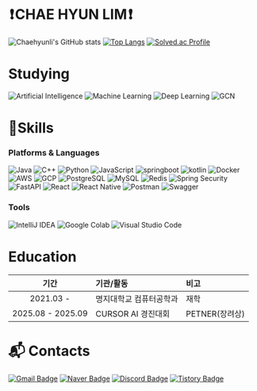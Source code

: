 <!---
Chaehyunli/Chaehyunli is a ✨ special ✨ repository because its `README.md` (this file) appears on your GitHub profile.
You can click the Preview link to take a look at your changes.
- 👋 Hi, I’m @Chaehyunlim
- 👀 I’m interested in ...
- 🌱 I’m currently learning ...
- 💞️ I’m looking to collaborate on ...
- 📫 How to reach me ...
- 😄 Pronouns: ...
- ⚡ Fun fact: ...
--->
#  ❗ CHAE HYUN LIM ❗ 

![Chaehyunli's GitHub stats](https://github-readme-stats.vercel.app/api?username=Chaehyunli&show_icons=true&theme=radical)
[![Top Langs](https://github-readme-stats.vercel.app/api/top-langs/?username=Chaehyunli)](https://github.com/anuraghazra/github-readme-stats)
[![Solved.ac Profile](http://mazassumnida.wtf/api/v2/generate_badge?boj=chaehyun010104)](https://solved.ac/chaehyun010104/)

# Studying
![Artificial Intelligence](https://img.shields.io/badge/AI-Artificial%20Intelligence-FF6F00?style=for-the-badge&logo=OpenAI&logoColor=white)
![Machine Learning](https://img.shields.io/badge/ML-Machine%20Learning-0696D7?style=for-the-badge&logo=scikitlearn&logoColor=white)
![Deep Learning](https://img.shields.io/badge/Deep_Learning-8E44AD.svg?&style=for-the-badge&logoColor=white)
![GCN](https://img.shields.io/badge/GCN-2ECC71.svg?&style=for-the-badge&logoColor=white)
<!---
![LangChain](https://img.shields.io/badge/LangChain-019934.svg?&style=for-the-badge&logo=LangChain&logoColor=white)
![LangGraph](https://img.shields.io/badge/LangGraph-019934.svg?&style=for-the-badge&logoColor=white)
![ollama](https://img.shields.io/badge/ollama-000000.svg?&style=for-the-badge&logo=ollama&logoColor=white)
![RAG](https://img.shields.io/badge/RAG-4A90E2.svg?&style=for-the-badge&logoColor=white)
![Elasticsearch](https://img.shields.io/badge/Elasticsearch-005571.svg?&style=for-the-badge&logo=Elasticsearch&logoColor=white)
![Grafana](https://img.shields.io/badge/Grafana-F46800.svg?&style=for-the-badge&logo=Grafana&logoColor=white)
--->

# 💪Skills
### Platforms & Languages
<!---  
![spring](https://img.shields.io/badge/spring-6DB33F.svg?&style=for-the-badge&logo=spring&logoColor=black)
--->
  ![Java](https://img.shields.io/badge/Java-007396.svg?&style=for-the-badge&logo=Java&logoColor=white)
  ![C++](https://img.shields.io/badge/C%2B%2B-00599C?style=for-the-badge&logo=c%2B%2B&logoColor=white)
  ![Python](https://img.shields.io/badge/Python-3776AB.svg?&style=for-the-badge&logo=Python&logoColor=white)
  ![JavaScript](https://img.shields.io/badge/JavaScript-F7DF1E.svg?&style=for-the-badge&logo=JavaScript&logoColor=black)
  ![springboot](https://img.shields.io/badge/spring%20boot-6DB33F.svg?&style=for-the-badge&logo=spring%20boot&logoColor=black)
  ![kotlin](https://img.shields.io/badge/kotlin-7F52FF.svg?&style=for-the-badge&logo=kotlin&logoColor=black)
  ![Docker](https://img.shields.io/badge/Docker-2496ED?style=for-the-badge&logo=docker&logoColor=white)
  ![AWS](https://img.shields.io/badge/AWS-232F3E?style=for-the-badge&logo=amazonaws&logoColor=white)
  ![GCP](https://img.shields.io/badge/GCP-4285F4?style=for-the-badge&logo=googlecloud&logoColor=white)
  ![PostgreSQL](https://img.shields.io/badge/PostgreSQL-4169E1.svg?&style=for-the-badge&logo=PostgreSQL&logoColor=white)
  ![MySQL](https://img.shields.io/badge/MySQL-4479A1.svg?&style=for-the-badge&logo=MySQL&logoColor=white)
  ![Redis](https://img.shields.io/badge/Redis-DC382D.svg?&style=for-the-badge&logo=Redis&logoColor=white)
  ![Spring Security](https://img.shields.io/badge/Spring_Security-6DB33F.svg?&style=for-the-badge&logo=Spring_Security&logoColor=white)
  ![FastAPI](https://img.shields.io/badge/FastAPI-009688.svg?&style=for-the-badge&logo=FastAPI&logoColor=white)
  ![React](https://img.shields.io/badge/React-61DAFB.svg?&style=for-the-badge&logo=React&logoColor=black)
  ![React Native](https://img.shields.io/badge/React_Native-61DAFB.svg?&style=for-the-badge&logo=React&logoColor=black)
  ![Postman](https://img.shields.io/badge/Postman-FF6C37.svg?&style=for-the-badge&logo=Postman&logoColor=white)
  ![Swagger](https://img.shields.io/badge/Swagger-85EA2D.svg?&style=for-the-badge&logo=Swagger&logoColor=black)
### Tools

![IntelliJ IDEA](https://img.shields.io/badge/IntelliJ%20IDEA-000000.svg?&style=for-the-badge&logo=IntelliJ%20IDEA&logoColor=white)
![Google Colab](https://img.shields.io/badge/Google%20Colab-F9AB00?style=for-the-badge&logo=googlecolab&logoColor=white)
![Visual Studio Code](https://img.shields.io/badge/Visual%20Studio%20Code-007ACC.svg?&style=for-the-badge&logo=Visual%20Studio%20Code&logoColor=white)

# Education

| 기간 | 기관/활동 | 비고 |
| :---: | :--- | :--- |
| 2021.03 - | 명지대학교 컴퓨터공학과 | 재학 |
| 2025.08 - 2025.09 | CURSOR AI 경진대회 | PETNER(장려상) |

# :mailbox_with_mail: Contacts
[![Gmail Badge](https://img.shields.io/badge/Gmail-d14836?style=flat-square&logo=Gmail&logoColor=white&link=mailto:chaehyun010104@gmail.com)](mailto:chaehyun010104@gmail.com)
[![Naver Badge](https://img.shields.io/badge/Naver-03C75A?style=flat-square&logo=Naver&logoColor=white&link=mailto:ch010106@naver.com)](mailto:ch010106@naver.com)
[![Discord Badge](https://img.shields.io/badge/Discord-lim__chae__hyun-5865F2?style=flat-square&logo=discord&logoColor=white)](https://discord.com/)
[![Tistory Badge](https://img.shields.io/badge/Blog-Tistory-ff5a00?style=flat-square&logo=blogger&logoColor=white)](https://ch010104.tistory.com/)


